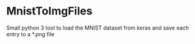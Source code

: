 # MnistToImgFiles
Small python 3 tool to load the MNIST dataset from keras and save each entry to a *.png file

